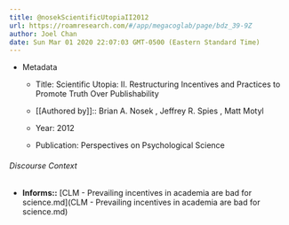 ```yaml
---
title: @nosekScientificUtopiaII2012
url: https://roamresearch.com/#/app/megacoglab/page/bdz_39-9Z
author: Joel Chan
date: Sun Mar 01 2020 22:07:03 GMT-0500 (Eastern Standard Time)
---
```


- Metadata

    - Title: Scientific Utopia: II. Restructuring Incentives and Practices to Promote Truth Over Publishability

    - [[Authored by]]::  Brian A. Nosek ,  Jeffrey R. Spies ,  Matt Motyl

    - Year: 2012

    - Publication: Perspectives on Psychological Science

###### Discourse Context

- **Informs::** [CLM - Prevailing incentives in academia are bad for science.md](CLM - Prevailing incentives in academia are bad for science.md)
